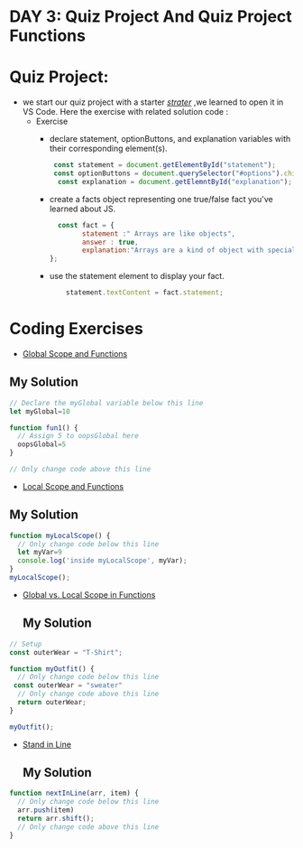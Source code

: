 # DAY 3: Quiz Project And Quiz Project Functions
# Quiz Project:
* we start our quiz project with a starter [_strater_](https://anjana.dev/javascript-first-steps/2-jsquiz-starter.html) ,we learned to open it in VS Code. Here the exercise with related solution code :
  * Exercise
     * declare statement, optionButtons, and explanation variables with their corresponding element(s).
       
         ```javascript
          const statement = document.getElementById("statement");
          const optionButtons = document.querySelector("#options").children;
           const explanation = document.getElemntById("explanation"); 
        ```
     * create a facts object representing one true/false fact you've learned about JS.
        ```javascript
          const fact = {
                statement :" Arrays are like objects",
                answer : true,
                explanation:"Arrays are a kind of object with special properties"
        }; 
        ```
     * use the statement element to display your fact.
        ```javascript
            statement.textContent = fact.statement;
        ```
           
# Coding Exercises
* [Global Scope and Functions](https://www.freecodecamp.org/learn/javascript-algorithms-and-data-structures/basic-javascript/global-scope-and-functions)
## My Solution
```javascript
// Declare the myGlobal variable below this line
let myGlobal=10

function fun1() {
  // Assign 5 to oopsGlobal here
  oopsGlobal=5
}

// Only change code above this line
```
* [Local Scope and Functions](https://www.freecodecamp.org/learn/javascript-algorithms-and-data-structures/basic-javascript/local-scope-and-functions)
## My Solution 
```javascript
function myLocalScope() {
  // Only change code below this line
  let myVar=9
  console.log('inside myLocalScope', myVar);
}
myLocalScope();
```
* [Global vs. Local Scope in Functions](https://www.freecodecamp.org/learn/javascript-algorithms-and-data-structures/basic-javascript/global-vs--local-scope-in-functions)
  ## My Solution
```javascript
// Setup
const outerWear = "T-Shirt";

function myOutfit() {
  // Only change code below this line
 const outerWear = "sweater"
  // Only change code above this line
  return outerWear;
}

myOutfit();
```

* [Stand in Line](https://www.freecodecamp.org/learn/javascript-algorithms-and-data-structures/basic-javascript/stand-in-line)
  ## My Solution
```javascript
function nextInLine(arr, item) {
  // Only change code below this line
  arr.push(item)
  return arr.shift();
  // Only change code above this line
}
```
